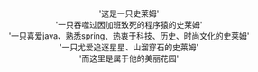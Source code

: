 <center>'这是一只史莱姆'</ center>
<center>'一只吞噬过因加班致死的程序猿的史莱姆'</ center>
<center>'一只喜爱java、熟悉spring、热衷于科技、历史、时尚文化的史莱姆'</ center>
<center>'一只尤爱追逐星星、山溜穿石的史莱姆'</ center>
<center>'而这里是属于他的美丽花园'</ center>